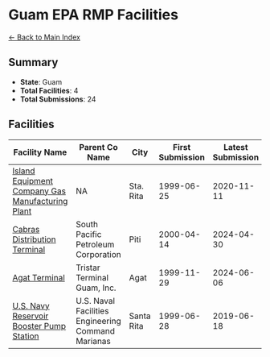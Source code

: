 # Guam EPA RMP Facilities

[← Back to Main Index](../../index.md)

## Summary

- **State**: Guam
- **Total Facilities**: 4
- **Total Submissions**: 24

## Facilities

| Facility Name | Parent Co Name | City | First Submission | Latest Submission | Submission Count |
|---------------|----------------|------|------------------|-------------------|------------------|
| [Island Equipment Company Gas Manufacturing Plant](facilities/100000148084/index.md) | NA | Sta. Rita | 1999-06-25 | 2020-11-11 | 7 |
| [Cabras Distribution Terminal](facilities/100000168828/index.md) | South Pacific Petroleum Corporation | Piti | 2000-04-14 | 2024-04-30 | 6 |
| [Agat Terminal](facilities/100000163805/index.md) | Tristar Terminal Guam, Inc. | Agat | 1999-11-29 | 2024-06-06 | 6 |
| [U.S. Navy Reservoir Booster Pump Station](facilities/100000152041/index.md) | U.S. Naval Facilities Engineering Command Marianas | Santa Rita | 1999-06-28 | 2019-06-18 | 5 |
